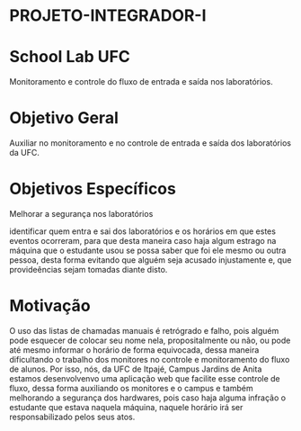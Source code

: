 # PROJETO-INTEGRADOR-I

# School Lab UFC

Monitoramento e controle do fluxo de entrada e saída nos laboratórios.

# Objetivo Geral

Auxiliar no monitoramento e no controle de entrada e saída dos laboratórios da UFC. 

# Objetivos Específicos

Melhorar a segurança nos laboratórios

identificar quem entra e sai dos laboratórios e os horários em que estes eventos ocorreram, para que desta maneira caso haja algum estrago na máquina que o estudante usou se possa saber que foi ele mesmo ou outra pessoa, desta forma evitando que alguém seja acusado injustamente e, que provideências sejam tomadas diante disto.

# Motivação

O uso das listas de chamadas manuais é retrógrado e falho, pois alguém pode esquecer de colocar seu nome nela, propositalmente ou não, ou pode até mesmo informar o horário de forma equivocada, dessa maneira dificultando o trabalho dos monitores no controle e monitoramento do fluxo de alunos. Por isso, nós, da UFC de Itpajé, Campus Jardins de Anita estamos desenvolvenvo uma aplicação web que facilite esse controle de fluxo, dessa forma auxiliando os monitores e o campus e também melhorando a segurança dos hardwares, pois caso haja alguma infração o estudante que estava naquela máquina, naquele horário irá ser responsabilizado pelos seus atos.
